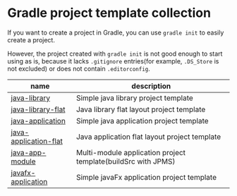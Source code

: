 # Gradle project template collection


If you want to create a project in Gradle, you can use `gradle init` to easily create a project.

However, the project created with `gradle init` is not good enough to start using as is, because it lacks `.gitignore` entries(for example, `.DS_Store` is not excluded) or does not contain `.editorconfig`.




| name                                           | description                                                  |
|------------------------------------------------|--------------------------------------------------------------|
| [java-library](java-library/)                  | Simple java library project template                         |
| [java-library-flat](java-library-flat/)        | Java library flat layout project template                    |
| [java-application](java-application/)          | Simple java application project template                     |
| [java-application-flat](java-application-flat/)| Java application flat layout project template                |
| [java-app-module](java-app-module/)            | Multi-module application project template(buildSrc with JPMS)|
| [javafx-application](javafx-application/)      | Simple javaFx application project template                   |

